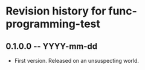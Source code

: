 # Revision history for func-programming-test

## 0.1.0.0 -- YYYY-mm-dd

* First version. Released on an unsuspecting world.
